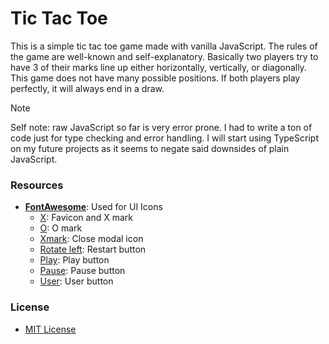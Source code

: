 # Tic Tac Toe

This is a simple tic tac toe game made with vanilla JavaScript. The rules of the game are well-known and self-explanatory. Basically two players try to have 3 of their marks line up either horizontally, vertically, or diagonally. This game does not have many possible positions. If both players play perfectly, it will always end in a draw.

> [!NOTE]
> Self note: raw JavaScript so far is very error prone. I had to write a ton of code just for type checking and error handling. I will start using TypeScript on my future projects as it seems to negate said downsides of plain JavaScript.

### Resources

* [**FontAwesome**](https://fontawesome.com/): Used for UI Icons
    * [X](https://fontawesome.com/icons/x): Favicon and X mark
    * [O](https://fontawesome.com/icons/o): O mark
    * [Xmark](https://fontawesome.com/icons/xmark): Close modal icon
    * [Rotate left](https://fontawesome.com/icons/rotate-left): Restart button
    * [Play](https://fontawesome.com/icons/play): Play button
    * [Pause](https://fontawesome.com/icons/pause): Pause button
    * [User](https://fontawesome.com/icons/user): User button

### License

* [MIT License](LICENSE)